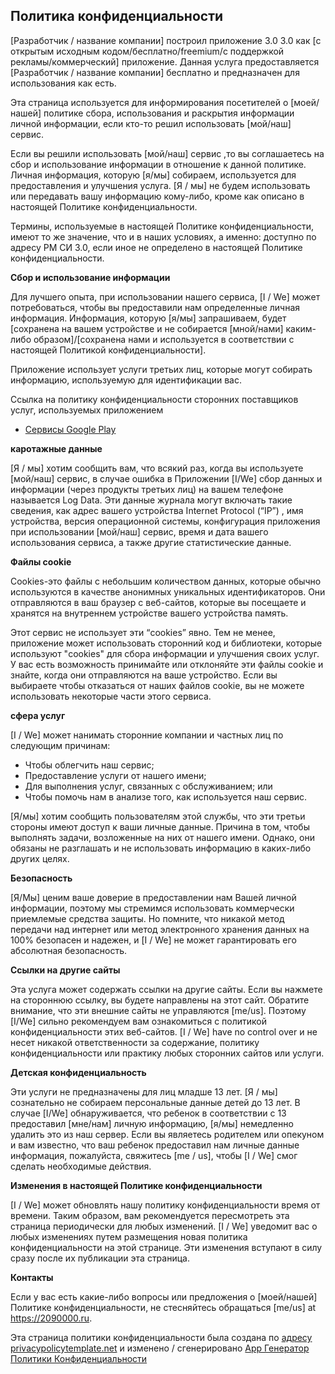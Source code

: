 ## Политика конфиденциальности

[Разработчик / название компании] построил приложение 3.0 3.0 как [с открытым исходным кодом/бесплатно/freemium/с поддержкой рекламы/коммерческий] приложение. Данная услуга предоставляется [Разработчик / название компании] бесплатно и предназначен для использования как есть.

Эта страница используется для информирования посетителей о [моей/нашей] политике сбора, использования и раскрытия информации личной информации, если кто-то решил использовать [мой/наш] сервис.

Если вы решили использовать [мой/наш] сервис ,то вы соглашаетесь на сбор и использование информации в отношение к данной политике. Личная информация, которую [я/мы] собираем, используется для предоставления и улучшения услуга. [Я / мы] не будем использовать или передавать вашу информацию кому-либо, кроме как описано в настоящей Политике конфиденциальности.

Термины, используемые в настоящей Политике конфиденциальности, имеют то же значение, что и в наших условиях, а именно: доступно по адресу РМ СИ 3.0, если иное не определено в настоящей Политике конфиденциальности.

**Сбор и использование информации**

Для лучшего опыта, при использовании нашего сервиса, [I / We] может потребоваться, чтобы вы предоставили нам определенные личная информация. Информация, которую [я/мы] запрашиваем, будет [сохранена на вашем устройстве и не собирается [мной/нами] каким-либо образом]/[сохранена нами и используется в соответствии с настоящей Политикой конфиденциальности].

Приложение использует услуги третьих лиц, которые могут собирать информацию, используемую для идентификации вас.

Ссылка на политику конфиденциальности сторонних поставщиков услуг, используемых приложением

*   [Сервисы Google Play](https://www.google.com/policies/privacy/)

**каротажные данные**

[Я / мы] хотим сообщить вам, что всякий раз, когда вы используете [мой/наш] сервис, в случае ошибка в Приложении [I/We] сбор данных и информации (через продукты третьих лиц) на вашем телефоне называется Log Data. Эти данные журнала могут включать такие сведения, как адрес вашего устройства Internet Protocol (“IP”) , имя устройства, версия операционной системы, конфигурация приложения при использовании [мой/наш] сервис, время и дата вашего использования сервиса, а также другие статистические данные.

**Файлы cookie**

Cookies-это файлы с небольшим количеством данных, которые обычно используются в качестве анонимных уникальных идентификаторов. Они отправляются в ваш браузер с веб-сайтов, которые вы посещаете и хранятся на внутреннем устройстве вашего устройства память.

Этот сервис не использует эти “cookies” явно. Тем не менее, приложение может использовать сторонний код и библиотеки, которые используют "cookies" для сбора информации и улучшения своих услуг. У вас есть возможность принимайте или отклоняйте эти файлы cookie и знайте, когда они отправляются на ваше устройство. Если вы выбираете чтобы отказаться от наших файлов cookie, вы не можете использовать некоторые части этого сервиса.

**сфера услуг**

[I / We] может нанимать сторонние компании и частных лиц по следующим причинам:

*   Чтобы облегчить наш сервис;
*   Предоставление услуги от нашего имени;
*   Для выполнения услуг, связанных с обслуживанием; или
*   Чтобы помочь нам в анализе того, как используется наш сервис.

[Я/мы] хотим сообщить пользователям этой службы, что эти третьи стороны имеют доступ к ваши личные данные. Причина в том, чтобы выполнять задачи, возложенные на них от нашего имени. Однако, они обязаны не разглашать и не использовать информацию в каких-либо других целях.

**Безопасность**

[Я/Мы] ценим ваше доверие в предоставлении нам Вашей личной информации, поэтому мы стремимся использовать коммерчески приемлемые средства защиты. Но помните, что никакой метод передачи над интернет или метод электронного хранения данных на 100% безопасен и надежен, и [I / We] не может гарантировать его абсолютная безопасность.

**Ссылки на другие сайты**

Эта услуга может содержать ссылки на другие сайты. Если вы нажмете на стороннюю ссылку, вы будете направлены на этот сайт. Обратите внимание, что эти внешние сайты не управляются [me/us]. Поэтому [I/We] сильно рекомендуем вам ознакомиться с политикой конфиденциальности этих веб-сайтов. [I / We] have no control over и не несет никакой ответственности за содержание, политику конфиденциальности или практику любых сторонних сайтов или услуги.

**Детская конфиденциальность**

Эти услуги не предназначены для лиц младше 13 лет. [Я / мы] сознательно не собираем персональные данные детей до 13 лет. В случае [I/We] обнаруживается, что ребенок в соответствии с 13 предоставил [мне/нам] личную информацию, [я/мы] немедленно удалить это из наш сервер. Если вы являетесь родителем или опекуном и вам известно, что ваш ребенок предоставил нам личные данные информация, пожалуйста, свяжитесь [me / us], чтобы [I / We] смог сделать необходимые действия.

**Изменения в настоящей Политике конфиденциальности**

[I / We] может обновлять нашу политику конфиденциальности время от времени. Таким образом, вам рекомендуется пересмотреть эта страница периодически для любых изменений. [I / We] уведомит вас о любых изменениях путем размещения новая политика конфиденциальности на этой странице. Эти изменения вступают в силу сразу после их публикации эта страница.

**Контакты**

Если у вас есть какие-либо вопросы или предложения о [моей/нашей] Политике конфиденциальности, не стесняйтесь обращаться [me/us] at https://2090000.ru.

Эта страница политики конфиденциальности была создана по [адресу privacypolicytemplate.net](https://privacypolicytemplate.net) и изменено / сгенерировано [App Генератор Политики Конфиденциальности](https://app-privacy-policy-generator.firebaseapp.com/)
